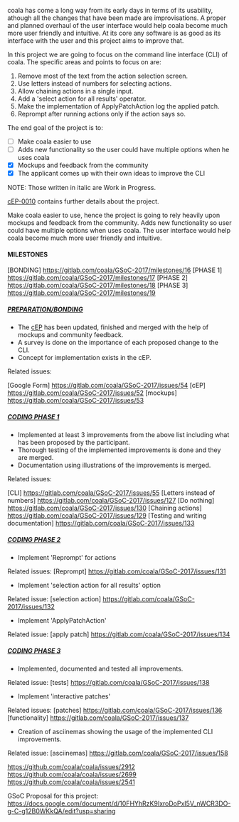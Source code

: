 coala has come a long way from its early days in terms of its usability,
athough all the changes that have been made are improvisations. A proper and
planned overhaul of the user interface would help coala become much more user
friendly and intuitive. At its core any software is as good as its interface
with the user and this project aims to improve that.

In this project we are going to focus on the command line interface (CLI) of
coala. The specific areas and points to focus on are:

1. Remove most of the text from the action selection screen.
2. Use letters instead of numbers for selecting actions.
3. Allow chaining actions in a single input.
4. Add a 'select action for all results' operator.
5. Make the implementation of ApplyPatchAction log the applied patch.
6. Reprompt after running actions only if the action says so.

The end goal of the project is to:
- [ ] Make coala easier to use
- [ ] Adds new functionality so the user could have multiple options when he uses coala
- [X] Mockups and feedback from the community
- [X] The applicant comes up with their own ideas to improve the CLI

NOTE: Those written in italic are Work in Progress.

[cEP-0010](https://github.com/coala/cEPs/pull/79/files) contains further
details about the project.

Make coala easier to use, hence the project is going to rely heavily upon
mockups and feedback from the community. Adds new functionality so user could
have multiple options when uses coala. The user interface would help coala
become much more user friendly and intuitive.

#### MILESTONES

[BONDING] https://gitlab.com/coala/GSoC-2017/milestones/16
[PHASE 1] https://gitlab.com/coala/GSoC-2017/milestones/17
[PHASE 2] https://gitlab.com/coala/GSoC-2017/milestones/18
[PHASE 3] https://gitlab.com/coala/GSoC-2017/milestones/19

##### [PREPARATION/BONDING](https://gitlab.com/coala/GSoC-2017/milestones/16)

* The [cEP](https://github.com/coala/cEPs/pull/79/files) has been updated, finished and merged with
  the help of mockups and community feedback.
* A survey is done on the importance of each proposed change to the CLI.
* Concept for implementation exists in the cEP.

Related issues:

[Google Form] https://gitlab.com/coala/GSoC-2017/issues/54
[cEP] https://gitlab.com/coala/GSoC-2017/issues/52
[mockups] https://gitlab.com/coala/GSoC-2017/issues/53


##### [CODING PHASE 1](https://gitlab.com/coala/GSoC-2017/milestones/17)

* Implemented at least 3 improvements from the above list including what has
  been proposed by the participant.
* Thorough testing of the implemented improvements is done and they are merged.
* Documentation using illustrations of the improvements is merged.

Related issues:

[CLI] https://gitlab.com/coala/GSoC-2017/issues/55
[Letters instead of numbers] https://gitlab.com/coala/GSoC-2017/issues/127
[Do nothing] https://gitlab.com/coala/GSoC-2017/issues/130
[Chaining actions] https://gitlab.com/coala/GSoC-2017/issues/129
[Testing and writing documentation] https://gitlab.com/coala/GSoC-2017/issues/133

##### [CODING PHASE 2](https://gitlab.com/coala/GSoC-2017/milestones/18)

* Implement 'Reprompt' for actions

Related issues:
[Reprompt] https://gitlab.com/coala/GSoC-2017/issues/131

* Implement 'selection action for all results' option

Related issue:
[selection action] https://gitlab.com/coala/GSoC-2017/issues/132

* Implement 'ApplyPatchAction'

Related issue:
[apply patch] https://gitlab.com/coala/GSoC-2017/issues/134

##### [CODING PHASE 3](https://gitlab.com/coala/GSoC-2017/milestones/19)

* Implemented, documented and tested all improvements.

Related issue:
[tests] https://gitlab.com/coala/GSoC-2017/issues/138

* Implement 'interactive patches'

Related issues:
[patches] https://gitlab.com/coala/GSoC-2017/issues/136
[functionality] https://gitlab.com/coala/GSoC-2017/issues/137

* Creation of asciinemas showing the usage of the implemented CLI improvements.

Related issue:
[asciinemas] https://gitlab.com/coala/GSoC-2017/issues/158

https://github.com/coala/coala/issues/2912
https://github.com/coala/coala/issues/2699
https://github.com/coala/coala/issues/2541

GSoC Proposal for this project: https://docs.google.com/document/d/10FHYhRzK9IxroDoPxI5V_nWCR3DO-g-C-g12B0WKkQA/edit?usp=sharing
